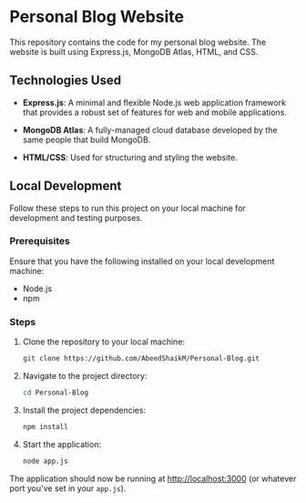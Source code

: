# Personal Blog Website

This repository contains the code for my personal blog website. The website is built using Express.js, MongoDB Atlas, HTML, and CSS.

## Technologies Used

- **Express.js**: A minimal and flexible Node.js web application framework that provides a robust set of features for web and mobile applications.

- **MongoDB Atlas**: A fully-managed cloud database developed by the same people that build MongoDB.

- **HTML/CSS**: Used for structuring and styling the website.

## Local Development

Follow these steps to run this project on your local machine for development and testing purposes.

### Prerequisites

Ensure that you have the following installed on your local development machine:

- Node.js
- npm

### Steps

1. Clone the repository to your local machine:

    ```bash
    git clone https://github.com/AbeedShaikM/Personal-Blog.git
    ```

2. Navigate to the project directory:

    ```bash
    cd Personal-Blog
    ```

3. Install the project dependencies:

    ```bash
    npm install
    ```

4. Start the application:

    ```bash
    node app.js
    ```

The application should now be running at [http://localhost:3000](http://localhost:3000) (or whatever port you've set in your `app.js`).


